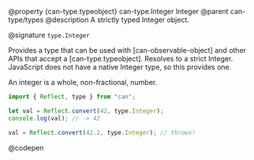 @property {can-type.typeobject} can-type.Integer Integer
@parent can-type/types
@description A strictly typed Integer object.

@signature `type.Integer`

  Provides a type that can be used with [can-observable-object] and other APIs that accept a [can-type.typeobject]. Resolves to a strict Integer. JavaScript does not have a native Integer type, so this provides one.

  An integer is a whole, non-fractional, number.

  ```js
  import { Reflect, type } from "can";

  let val = Reflect.convert(42, type.Integer);
  console.log(val); // -> 42

  val = Reflect.convert(42.2, type.Integer); // throws!
  ```
  @codepen
